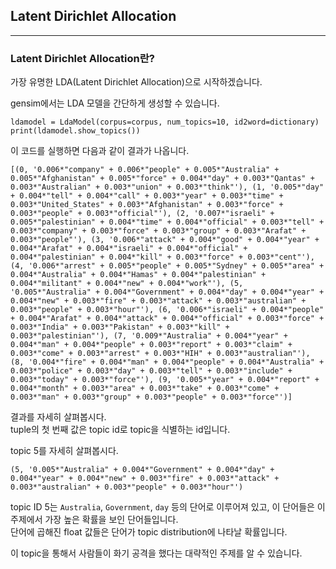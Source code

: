 ## Latent Dirichlet Allocation
---

### Latent Dirichlet Allocation란?
가장 유명한 LDA(Latent Dirichlet Allocation)으로 시작하겠습니다.   

gensim에서는 LDA 모델을 간단하게 생성할 수 있습니다.   

```
ldamodel = LdaModel(corpus=corpus, num_topics=10, id2word=dictionary)
print(ldamodel.show_topics())
```

이 코드를 실행하면 다음과 같이 결과가 나옵니다.   

```
[(0, '0.006*"company" + 0.006*"people" + 0.005*"Australia" + 0.005*"Afghanistan" + 0.005*"force" + 0.004*"day" + 0.003*"Qantas" + 0.003*"Australian" + 0.003*"union" + 0.003*"think"'), (1, '0.005*"day" + 0.004*"tell" + 0.004*"call" + 0.003*"year" + 0.003*"time" + 0.003*"United_States" + 0.003*"Afghanistan" + 0.003*"force" + 0.003*"people" + 0.003*"official"'), (2, '0.007*"israeli" + 0.005*"palestinian" + 0.004*"time" + 0.004*"official" + 0.003*"tell" + 0.003*"company" + 0.003*"force" + 0.003*"group" + 0.003*"Arafat" + 0.003*"people"'), (3, '0.006*"attack" + 0.004*"good" + 0.004*"year" + 0.004*"Arafat" + 0.004*"israeli" + 0.004*"official" + 0.004*"palestinian" + 0.004*"kill" + 0.003*"force" + 0.003*"cent"'), (4, '0.006*"arrest" + 0.005*"people" + 0.005*"Sydney" + 0.005*"area" + 0.004*"Australia" + 0.004*"Hamas" + 0.004*"palestinian" + 0.004*"militant" + 0.004*"new" + 0.004*"work"'), (5, '0.005*"Australia" + 0.004*"Government" + 0.004*"day" + 0.004*"year" + 0.004*"new" + 0.003*"fire" + 0.003*"attack" + 0.003*"australian" + 0.003*"people" + 0.003*"hour"'), (6, '0.006*"israeli" + 0.004*"people" + 0.004*"Arafat" + 0.004*"attack" + 0.004*"official" + 0.003*"force" + 0.003*"India" + 0.003*"Pakistan" + 0.003*"kill" + 0.003*"palestinian"'), (7, '0.009*"Australia" + 0.004*"year" + 0.004*"man" + 0.004*"people" + 0.003*"report" + 0.003*"claim" + 0.003*"come" + 0.003*"arrest" + 0.003*"HIH" + 0.003*"australian"'), (8, '0.004*"fire" + 0.004*"man" + 0.004*"people" + 0.004*"Australia" + 0.003*"police" + 0.003*"day" + 0.003*"tell" + 0.003*"include" + 0.003*"today" + 0.003*"force"'), (9, '0.005*"year" + 0.004*"report" + 0.004*"month" + 0.003*"area" + 0.003*"take" + 0.003*"come" + 0.003*"man" + 0.003*"group" + 0.003*"people" + 0.003*"force"')]
```

결과를 자세히 살펴봅시다.   
tuple의 첫 번째 값은 topic id로 topic을 식별하는 id입니다.   

topic 5를 자세히 살펴봅시다.   

```
(5, '0.005*"Australia" + 0.004*"Government" + 0.004*"day" + 0.004*"year" + 0.004*"new" + 0.003*"fire" + 0.003*"attack" + 0.003*"australian" + 0.003*"people" + 0.003*"hour"')
```

topic ID 5는 `Australia`, `Government`, `day` 등의 단어로 이루어져 있고, 이 단어들은 이 주제에서 가장 높은 확률을 보인 단어들입니다.   
단어에 곱해진 float 값들은 단어가 topic distribution에 나타날 확률입니다.   

이 topic을 통해서 사람들이 화기 공격을 했다는 대략적인 주제를 알 수 있습니다.   
